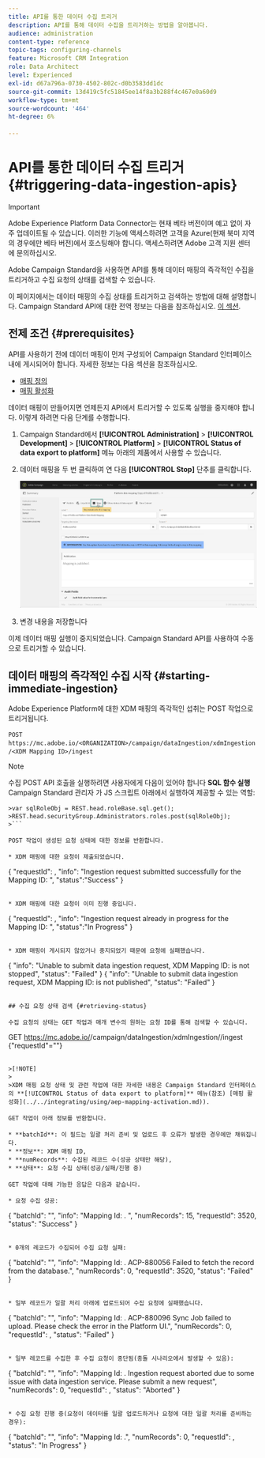 ```yaml
---
title: API를 통한 데이터 수집 트리거
description: API를 통해 데이터 수집을 트리거하는 방법을 알아봅니다.
audience: administration
content-type: reference
topic-tags: configuring-channels
feature: Microsoft CRM Integration
role: Data Architect
level: Experienced
exl-id: d67a796a-0730-4502-802c-d0b3583dd1dc
source-git-commit: 13d419c5fc51845ee14f8a3b288f4c467e0a60d9
workflow-type: tm+mt
source-wordcount: '464'
ht-degree: 6%

---
```


# API를 통한 데이터 수집 트리거 {#triggering-data-ingestion-apis}

>[!IMPORTANT]
>
>Adobe Experience Platform Data Connector는 현재 베타 버전이며 예고 없이 자주 업데이트될 수 있습니다. 이러한 기능에 액세스하려면 고객을 Azure(현재 북미 지역의 경우에만 베타 버전)에서 호스팅해야 합니다. 액세스하려면 Adobe 고객 지원 센터에 문의하십시오.

Adobe Campaign Standard을 사용하면 API를 통해 데이터 매핑의 즉각적인 수집을 트리거하고 수집 요청의 상태를 검색할 수 있습니다.

이 페이지에서는 데이터 매핑의 수집 상태를 트리거하고 검색하는 방법에 대해 설명합니다. Campaign Standard API에 대한 전역 정보는 다음을 참조하십시오. [이 섹션](../../api/using/get-started-apis.md).

## 전제 조건 {#prerequisites}

API를 사용하기 전에 데이터 매핑이 먼저 구성되어 Campaign Standard 인터페이스 내에 게시되어야 합니다. 자세한 정보는 다음 섹션을 참조하십시오.

* [매핑 정의](../../integrating/using/aep-mapping-definition.md)
* [매핑 활성화](../../integrating/using/aep-mapping-activation.md)

데이터 매핑이 만들어지면 언제든지 API에서 트리거할 수 있도록 실행을 중지해야 합니다. 이렇게 하려면 다음 단계를 수행합니다.

1. Campaign Standard에서 **[!UICONTROL Administration]** > **[!UICONTROL Development]** > **[!UICONTROL Platform]** > **[!UICONTROL Status of data export to platform]** 메뉴 아래의 제품에서 사용할 수 있습니다.

1. 데이터 매핑을 두 번 클릭하여 연 다음 **[!UICONTROL Stop]** 단추를 클릭합니다.

   ![](assets/aep_datamapping_stop.png)

1. 변경 내용을 저장합니다

이제 데이터 매핑 실행이 중지되었습니다. Campaign Standard API를 사용하여 수동으로 트리거할 수 있습니다.

## 데이터 매핑의 즉각적인 수집 시작 {#starting-immediate-ingestion}

Adobe Experience Platform에 대한 XDM 매핑의 즉각적인 섭취는 POST 작업으로 트리거됩니다.

`POST https://mc.adobe.io/<ORGANIZATION>/campaign/dataIngestion/xdmIngestion/<XDM Mapping ID>/ingest`

>[!NOTE]
>
>수집 POST API 호출을 실행하려면 사용자에게 다음이 있어야 합니다 **SQL 함수 실행** Campaign Standard 관리자 가 JS 스크립트 아래에서 실행하여 제공할 수 있는 역할:
>
>
```
>var sqlRoleObj = REST.head.roleBase.sql.get();
>REST.head.securityGroup.Administrators.roles.post(sqlRoleObj);
>```

POST 작업이 생성된 요청 상태에 대한 정보를 반환합니다.

* XDM 매핑에 대한 요청이 제출되었습니다.

```
{
"requestId": <value>,
"info": "Ingestion request submitted successfully for the Mapping ID: <value>",
"status":"Success"
}
```

* XDM 매핑에 대한 요청이 이미 진행 중입니다.

```
{
"requestId": <value>,
"info": "Ingestion request already in progress for the Mapping ID: <value>",
"status":"In Progress"
}
```

* XDM 매핑이 게시되지 않았거나 중지되었기 때문에 요청에 실패했습니다.

```
{
"info": "Unable to submit data ingestion request, XDM Mapping ID: <value> is not stopped",
"status": "Failed"
}
{
"info": "Unable to submit data ingestion request, XDM Mapping ID: <value> is not published",
"status": "Failed"
}
```

## 수집 요청 상태 검색 {#retrieving-status}

수집 요청의 상태는 GET 작업과 매개 변수의 원하는 요청 ID를 통해 검색할 수 있습니다.

```
GET https://mc.adobe.io/<ORGANIZATION>/campaign/dataIngestion/xdmIngestion/<XDM Mapping ID>/ingest
{"requestId"="<value>"}
```

>[!NOTE]
>
>XDM 매핑 요청 상태 및 관련 작업에 대한 자세한 내용은 Campaign Standard 인터페이스의 **[!UICONTROL Status of data export to platform]** 메뉴(참조) [매핑 활성화](../../integrating/using/aep-mapping-activation.md)).

GET 작업이 아래 정보를 반환합니다.

* **batchId**: 이 필드는 일괄 처리 준비 및 업로드 후 오류가 발생한 경우에만 채워집니다.
* **정보**: XDM 매핑 ID,
* **numRecords**: 수집된 레코드 수(성공 상태만 해당),
* **상태**: 요청 수집 상태(성공/실패/진행 중)

GET 작업에 대해 가능한 응답은 다음과 같습니다.

* 요청 수집 성공:

   ```
   {
   "batchId": "",
   "info": "Mapping Id: <value>. ",
   "numRecords": 15,
   "requestId": 3520,
   "status": "Success"
   }
   ```

* 0개의 레코드가 수집되어 수집 요청 실패:

   ```
   {
   "batchId": "",
   "info": "Mapping Id: <value>. ACP-880056 Failed to fetch the record from the database.",
   "numRecords": 0,
   "requestId": 3520,
   "status": "Failed"
   }
   ```

* 일부 레코드가 일괄 처리 아래에 업로드되어 수집 요청에 실패했습니다.

   ```
   {
   "batchId": "<value>",
   "info": "Mapping Id: <value>. ACP-880096 Sync Job failed to upload. Please check the error in the Platform UI.",
   "numRecords": 0,
   "requestId": <value>,
   "status": "Failed"
   }
   ```

* 일부 레코드를 수집한 후 수집 요청이 중단됨(충돌 시나리오에서 발생할 수 있음):

   ```
   {
   "batchId": "",
   "info": "Mapping Id: <value>. Ingestion request aborted due to some issue with data ingestion service. Please submit a new request",
   "numRecords": 0,
   "requestId": <value>,
   "status": "Aborted"
   }
   ```

* 수집 요청 진행 중(요청이 데이터를 일괄 업로드하거나 요청에 대한 일괄 처리를 준비하는 경우):

   ```
   {
   "batchId": "",
   "info": "Mapping Id: <value>.",
   "numRecords": 0,
   "requestId": <value>,
   "status": "In Progress"
   }
   ```
